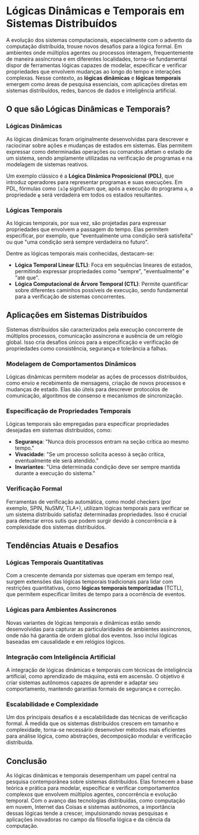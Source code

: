 # Lógicas Dinâmicas e Temporais em Sistemas Distribuídos

A evolução dos sistemas computacionais, especialmente com o advento da computação distribuída, trouxe novos desafios para a lógica formal. Em ambientes onde múltiplos agentes ou processos interagem, frequentemente de maneira assíncrona e em diferentes localidades, torna-se fundamental dispor de ferramentas lógicas capazes de modelar, especificar e verificar propriedades que envolvem mudanças ao longo do tempo e interações complexas. Nesse contexto, as **lógicas dinâmicas** e **lógicas temporais** emergem como áreas de pesquisa essenciais, com aplicações diretas em sistemas distribuídos, redes, bancos de dados e inteligência artificial.

## O que são Lógicas Dinâmicas e Temporais?

### Lógicas Dinâmicas

As lógicas dinâmicas foram originalmente desenvolvidas para descrever e raciocinar sobre ações e mudanças de estados em sistemas. Elas permitem expressar como determinadas operações ou comandos afetam o estado de um sistema, sendo amplamente utilizadas na verificação de programas e na modelagem de sistemas reativos.

Um exemplo clássico é a **Lógica Dinâmica Proposicional (PDL)**, que introduz operadores para representar programas e suas execuções. Em PDL, fórmulas como `[a]φ` significam que, após a execução do programa `a`, a propriedade `φ` será verdadeira em todos os estados resultantes.

### Lógicas Temporais

As lógicas temporais, por sua vez, são projetadas para expressar propriedades que envolvem a passagem do tempo. Elas permitem especificar, por exemplo, que "eventualmente uma condição será satisfeita" ou que "uma condição será sempre verdadeira no futuro".

Dentre as lógicas temporais mais conhecidas, destacam-se:

- **Lógica Temporal Linear (LTL)**: Foca em sequências lineares de estados, permitindo expressar propriedades como "sempre", "eventualmente" e "até que".
- **Lógica Computacional de Árvore Temporal (CTL)**: Permite quantificar sobre diferentes caminhos possíveis de execução, sendo fundamental para a verificação de sistemas concorrentes.

## Aplicações em Sistemas Distribuídos

Sistemas distribuídos são caracterizados pela execução concorrente de múltiplos processos, comunicação assíncrona e ausência de um relógio global. Isso cria desafios únicos para a especificação e verificação de propriedades como consistência, segurança e tolerância a falhas.

### Modelagem de Comportamentos Dinâmicos

Lógicas dinâmicas permitem modelar as ações de processos distribuídos, como envio e recebimento de mensagens, criação de novos processos e mudanças de estado. Elas são úteis para descrever protocolos de comunicação, algoritmos de consenso e mecanismos de sincronização.

### Especificação de Propriedades Temporais

Lógicas temporais são empregadas para especificar propriedades desejadas em sistemas distribuídos, como:

- **Segurança**: "Nunca dois processos entram na seção crítica ao mesmo tempo."
- **Vivacidade**: "Se um processo solicita acesso à seção crítica, eventualmente ele será atendido."
- **Invariantes**: "Uma determinada condição deve ser sempre mantida durante a execução do sistema."

### Verificação Formal

Ferramentas de verificação automática, como model checkers (por exemplo, SPIN, NuSMV, TLA+), utilizam lógicas temporais para verificar se um sistema distribuído satisfaz determinadas propriedades. Isso é crucial para detectar erros sutis que podem surgir devido à concorrência e à complexidade dos sistemas distribuídos.

## Tendências Atuais e Desafios

### Lógicas Temporais Quantitativas

Com a crescente demanda por sistemas que operam em tempo real, surgem extensões das lógicas temporais tradicionais para lidar com restrições quantitativas, como **lógicas temporais temporizadas** (TCTL), que permitem especificar limites de tempo para a ocorrência de eventos.

### Lógicas para Ambientes Assíncronos

Novas variantes de lógicas temporais e dinâmicas estão sendo desenvolvidas para capturar as particularidades de ambientes assíncronos, onde não há garantia de ordem global dos eventos. Isso inclui lógicas baseadas em causalidade e em relógios lógicos.

### Integração com Inteligência Artificial

A integração de lógicas dinâmicas e temporais com técnicas de inteligência artificial, como aprendizado de máquina, está em ascensão. O objetivo é criar sistemas autônomos capazes de aprender e adaptar seu comportamento, mantendo garantias formais de segurança e correção.

### Escalabilidade e Complexidade

Um dos principais desafios é a escalabilidade das técnicas de verificação formal. À medida que os sistemas distribuídos crescem em tamanho e complexidade, torna-se necessário desenvolver métodos mais eficientes para análise lógica, como abstrações, decomposição modular e verificação distribuída.

## Conclusão

As lógicas dinâmicas e temporais desempenham um papel central na pesquisa contemporânea sobre sistemas distribuídos. Elas fornecem a base teórica e prática para modelar, especificar e verificar comportamentos complexos que envolvem múltiplos agentes, concorrência e evolução temporal. Com o avanço das tecnologias distribuídas, como computação em nuvem, Internet das Coisas e sistemas autônomos, a importância dessas lógicas tende a crescer, impulsionando novas pesquisas e aplicações inovadoras no campo da filosofia lógica e da ciência da computação.